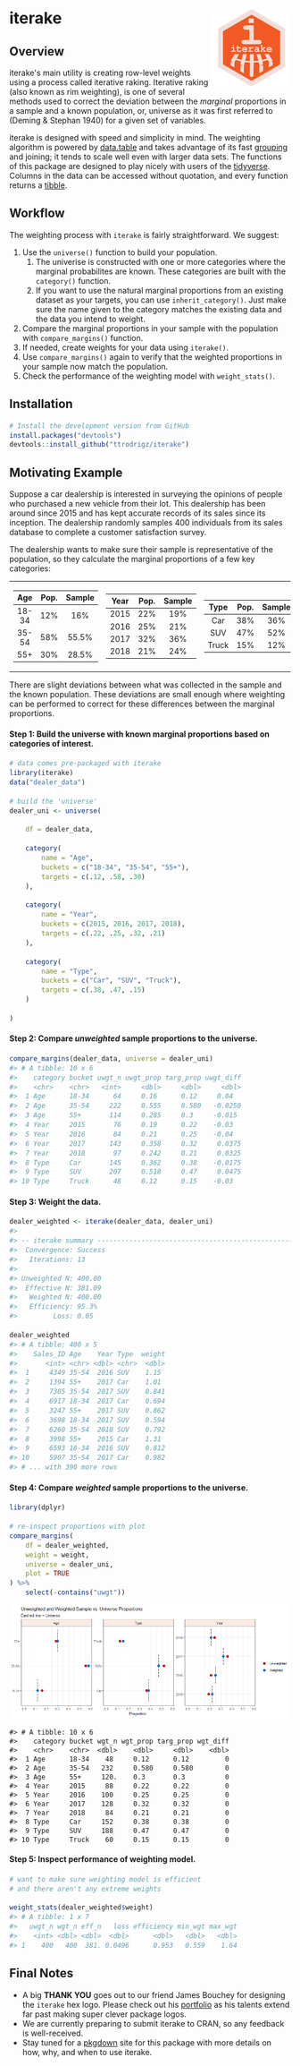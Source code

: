 
iterake <img src=logo/ITERAKE_LOGO_01.png width=140 height=140 align="right" />
===============================================================================

Overview
--------

iterake's main utility is creating row-level weights using a process called iterative raking. Iterative raking (also known as rim weighting), is one of several methods used to correct the deviation between the *marginal* proportions in a sample and a known population, or, universe as it was first referred to (Deming & Stephan 1940) for a given set of variables.

iterake is designed with speed and simplicity in mind. The weighting algorithm is powered by [data.table](https://github.com/Rdatatable/data.table/wiki) and takes advantage of its fast [grouping](https://github.com/Rdatatable/data.table/wiki/Benchmarks-:-Grouping) and joining; it tends to scale well even with larger data sets. The functions of this package are designed to play nicely with users of the [tidyverse](https://github.com/tidyverse/tidyverse). Columns in the data can be accessed without quotation, and every function returns a [tibble](https://github.com/tidyverse/tibble).

Workflow
--------

The weighting process with `iterake` is fairly straightforward. We suggest:

1.  Use the `universe()` function to build your population.
    1.  The univerise is constructed with one or more categories where the marginal probabilites are known. These categories are built with the `category()` function.
    2.  If you want to use the natural marginal proportions from an existing dataset as your targets, you can use `inherit_category()`. Just make sure the name given to the category matches the existing data and the data you intend to weight.
2.  Compare the marginal proportions in your sample with the population with `compare_margins()` function.
3.  If needed, create weights for your data using `iterake()`.
4.  Use `compare_margins()` again to verify that the weighted proportions in your sample now match the population.
5.  Check the performance of the weighting model with `weight_stats()`.

Installation
------------

``` r
# Install the development version from GitHub
install.packages("devtools")
devtools::install_github("ttrodrigz/iterake")
```

Motivating Example
------------------

Suppose a car dealership is interested in surveying the opinions of people who purchased a new vehicle from their lot. This dealership has been around since 2015 and has kept accurate records of its sales since its inception. The dealership randomly samples 400 individuals from its sales database to complete a customer satisfaction survey.

The dealership wants to make sure their sample is representative of the population, so they calculate the marginal proportions of a few key categories:

<table class="kable_wrapper">
<tbody>
<tr>
<td>
<table>
<thead>
<tr>
<th style="text-align:center;">
Age
</th>
<th style="text-align:center;">
Pop.
</th>
<th style="text-align:center;">
Sample
</th>
</tr>
</thead>
<tbody>
<tr>
<td style="text-align:center;">
18-34
</td>
<td style="text-align:center;">
12%
</td>
<td style="text-align:center;">
16%
</td>
</tr>
<tr>
<td style="text-align:center;">
35-54
</td>
<td style="text-align:center;">
58%
</td>
<td style="text-align:center;">
55.5%
</td>
</tr>
<tr>
<td style="text-align:center;">
55+
</td>
<td style="text-align:center;">
30%
</td>
<td style="text-align:center;">
28.5%
</td>
</tr>
</tbody>
</table>
</td>
<td>
<table>
<thead>
<tr>
<th style="text-align:center;">
Year
</th>
<th style="text-align:center;">
Pop.
</th>
<th style="text-align:center;">
Sample
</th>
</tr>
</thead>
<tbody>
<tr>
<td style="text-align:center;">
2015
</td>
<td style="text-align:center;">
22%
</td>
<td style="text-align:center;">
19%
</td>
</tr>
<tr>
<td style="text-align:center;">
2016
</td>
<td style="text-align:center;">
25%
</td>
<td style="text-align:center;">
21%
</td>
</tr>
<tr>
<td style="text-align:center;">
2017
</td>
<td style="text-align:center;">
32%
</td>
<td style="text-align:center;">
36%
</td>
</tr>
<tr>
<td style="text-align:center;">
2018
</td>
<td style="text-align:center;">
21%
</td>
<td style="text-align:center;">
24%
</td>
</tr>
</tbody>
</table>
</td>
<td>
<table>
<thead>
<tr>
<th style="text-align:center;">
Type
</th>
<th style="text-align:center;">
Pop.
</th>
<th style="text-align:center;">
Sample
</th>
</tr>
</thead>
<tbody>
<tr>
<td style="text-align:center;">
Car
</td>
<td style="text-align:center;">
38%
</td>
<td style="text-align:center;">
36%
</td>
</tr>
<tr>
<td style="text-align:center;">
SUV
</td>
<td style="text-align:center;">
47%
</td>
<td style="text-align:center;">
52%
</td>
</tr>
<tr>
<td style="text-align:center;">
Truck
</td>
<td style="text-align:center;">
15%
</td>
<td style="text-align:center;">
12%
</td>
</tr>
</tbody>
</table>
</td>
</tr>
</tbody>
</table>
There are slight deviations between what was collected in the sample and the known population. These deviations are small enough where weighting can be performed to correct for these differences between the marginal proportions.

#### **Step 1**: Build the universe with known marginal proportions based on categories of interest.

``` r
# data comes pre-packaged with iterake
library(iterake)
data("dealer_data")

# build the 'universe'
dealer_uni <- universe(
    
    df = dealer_data,
    
    category(
        name = "Age",
        buckets = c("18-34", "35-54", "55+"),
        targets = c(.12, .58, .30)
    ),
    
    category(
        name = "Year",
        buckets = c(2015, 2016, 2017, 2018),
        targets = c(.22, .25, .32, .21)
    ),
    
    category(
        name = "Type",
        buckets = c("Car", "SUV", "Truck"),
        targets = c(.38, .47, .15)
    )
    
)
```

#### **Step 2**: Compare *unweighted* sample proportions to the universe.

``` r
compare_margins(dealer_data, universe = dealer_uni)
#> # A tibble: 10 x 6
#>    category bucket uwgt_n uwgt_prop targ_prop uwgt_diff
#>    <chr>    <chr>   <int>     <dbl>     <dbl>     <dbl>
#>  1 Age      18-34      64     0.16      0.12     0.04  
#>  2 Age      35-54     222     0.555     0.580   -0.0250
#>  3 Age      55+       114     0.285     0.3     -0.015 
#>  4 Year     2015       76     0.19      0.22    -0.03  
#>  5 Year     2016       84     0.21      0.25    -0.04  
#>  6 Year     2017      143     0.358     0.32     0.0375
#>  7 Year     2018       97     0.242     0.21     0.0325
#>  8 Type     Car       145     0.362     0.38    -0.0175
#>  9 Type     SUV       207     0.518     0.47     0.0475
#> 10 Type     Truck      48     0.12      0.15    -0.03
```

#### **Step 3**: Weight the data.

``` r
dealer_weighted <- iterake(dealer_data, dealer_uni)
#> 
#> -- iterake summary -------------------------------------------------------------
#>  Convergence: Success
#>   Iterations: 13
#> 
#> Unweighted N: 400.00
#>  Effective N: 381.09
#>   Weighted N: 400.00
#>   Efficiency: 95.3%
#>         Loss: 0.05

dealer_weighted
#> # A tibble: 400 x 5
#>    Sales_ID Age    Year Type  weight
#>       <int> <chr> <dbl> <chr>  <dbl>
#>  1     4349 35-54  2016 SUV    1.15 
#>  2     1394 55+    2017 Car    1.01 
#>  3     7385 35-54  2017 SUV    0.841
#>  4     6917 18-34  2017 Car    0.694
#>  5     3247 55+    2017 SUV    0.862
#>  6     3698 18-34  2017 SUV    0.594
#>  7     6260 35-54  2018 SUV    0.792
#>  8     3998 55+    2015 Car    1.31 
#>  9     6593 18-34  2016 SUV    0.812
#> 10     5907 35-54  2017 Car    0.982
#> # ... with 390 more rows
```

#### **Step 4**: Compare *weighted* sample proportions to the universe.

``` r
library(dplyr)

# re-inspect proportions with plot
compare_margins(
    df = dealer_weighted, 
    weight = weight, 
    universe = dealer_uni,
    plot = TRUE
) %>%
    select(-contains("uwgt"))
```

![](README_files/figure-markdown_github/unnamed-chunk-7-1.png)

    #> # A tibble: 10 x 6
    #>    category bucket wgt_n wgt_prop targ_prop wgt_diff
    #>    <chr>    <chr>  <dbl>    <dbl>     <dbl>    <dbl>
    #>  1 Age      18-34    48     0.12      0.12         0
    #>  2 Age      35-54   232     0.580     0.580        0
    #>  3 Age      55+     120.    0.3       0.3          0
    #>  4 Year     2015     88     0.22      0.22         0
    #>  5 Year     2016    100     0.25      0.25         0
    #>  6 Year     2017    128     0.32      0.32         0
    #>  7 Year     2018     84     0.21      0.21         0
    #>  8 Type     Car     152     0.38      0.38         0
    #>  9 Type     SUV     188     0.47      0.47         0
    #> 10 Type     Truck    60     0.15      0.15         0

#### **Step 5**: Inspect performance of weighting model.

``` r
# want to make sure weighting model is efficient 
# and there aren't any extreme weights

weight_stats(dealer_weighted$weight)
#> # A tibble: 1 x 7
#>   uwgt_n wgt_n eff_n   loss efficiency min_wgt max_wgt
#>    <int> <dbl> <dbl>  <dbl>      <dbl>   <dbl>   <dbl>
#> 1    400   400  381. 0.0496      0.953   0.559    1.64
```

Final Notes
-----------

-   A big **THANK YOU** goes out to our friend James Bouchey for designing the `iterake` hex logo. Please check out his [portfolio](https://jamesbouchey.myportfolio.com/) as his talents extend far past making super clever package logos.
-   We are currently preparing to submit iterake to CRAN, so any feedback is well-received.
-   Stay tuned for a [pkgdown](https://github.com/r-lib/pkgdown) site for this package with more details on how, why, and when to use iterake.
